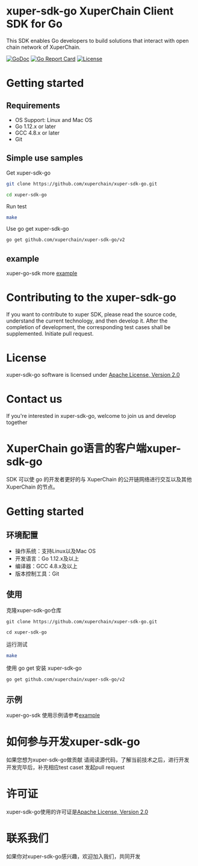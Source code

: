 
# xuper-sdk-go XuperChain Client SDK for Go
This SDK enables Go developers to build solutions that interact with open chain network of XuperChain.

[![GoDoc](https://pkg.go.dev/badge/github.com/xuperchain/xuper-sdk-go?utm_source=godoc)](https://pkg.go.dev/github.com/xuperchain/xuper-sdk-go/v2)
[![Go Report Card](https://goreportcard.com/badge/github.com/xuperchain/xuper-sdk-go)](https://goreportcard.com/report/github.com/xuperchain/xuper-sdk-go)
[![License](https://img.shields.io/github/license/xuperchain/xuper-sdk-go?style=flat-square)](/LICENSE)

# Getting started
## Requirements
* OS Support: Linux and Mac OS
* Go 1.12.x or later
* GCC 4.8.x or later
* Git


## Simple use samples

Get xuper-sdk-go
```bash
git clone https://github.com/xuperchain/xuper-sdk-go.git

cd xuper-sdk-go
```

Run test
```bash
make
```

Use go get xuper-sdk-go
```bash
go get github.com/xuperchain/xuper-sdk-go/v2
```

## example
xuper-go-sdk more [example](https://github.com/xuperchain/xuper-sdk-go/tree/master/example)

# Contributing to the xuper-sdk-go
If you want to contribute to xuper SDK, 
please read the source code, understand the current technology, and then develop it.
After the completion of development, the corresponding test cases shall be supplemented.
Initiate pull request.

# License
xuper-sdk-go software is licensed under [Apache License, Version 2.0](https://github.com/xuperchain/xuper-sdk-go/blob/master/LICENSE)

# Contact us
If you're interested in xuper-sdk-go, welcome to join us and develop together


# XuperChain go语言的客户端xuper-sdk-go
SDK 可以使 go 的开发者更好的与 XuperChain 的公开链网络进行交互以及其他 XuperChain 的节点。

# Getting started
## 环境配置

* 操作系统：支持Linux以及Mac OS
* 开发语言：Go 1.12.x及以上
* 编译器：GCC 4.8.x及以上
* 版本控制工具：Git

## 使用

克隆xuper-sdk-go仓库
```
git clone https://github.com/xuperchain/xuper-sdk-go.git

cd xuper-sdk-go
```

运行测试
```bash
make
```

使用 go get 安装 xuper-sdk-go
```bash
go get github.com/xuperchain/xuper-sdk-go/v2
```

## 示例
xuper-go-sdk 使用示例请参考[example](https://github.com/xuperchain/xuper-sdk-go/tree/master/example)

# 如何参与开发xuper-sdk-go
如果您想为xuper-sdk-go做贡献
请阅读源代码，了解当前技术之后，进行开发
开发完毕后，补充相应test caset
发起pull request

# 许可证
xuper-sdk-go使用的许可证是[Apache License, Version 2.0](https://github.com/xuperchain/xuper-sdk-go/blob/master/LICENSE)

# 联系我们
如果你对xuper-sdk-go感兴趣，欢迎加入我们，共同开发
